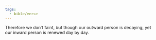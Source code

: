 ```yaml
---
tags:
  - bible/verse
---
```

Therefore we don’t faint, but though our outward person is decaying, yet our inward person is renewed day by day.